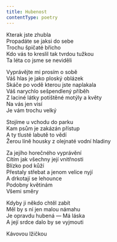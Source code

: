 ```yaml
---
title: Hubenost
contentType: poetry
---
```


<section>

Kterak jste zhubla  
Propadáte se jaksi do sebe  
Trochu špičaté břicho  
Kdo vás to kreslil tak tvrdou tužkou  
Ta léta co jsme se neviděli

Vyprávějte mi prosím o sobě  
Váš hlas je jako ploský oblázek  
Skáče po vodě kterou jste naplakala  
Váš narychlo sešpendlený příběh  
Z laciné látky potištěné motýly a květy  
Na vás jen visí  
Je vám trochu velký

Stojíme u vchodu do parku  
Kam psům je zakázán přístup  
A ty tlusté labutě to vědí  
Žerou líně housky z olejnaté vodní hladiny

Za jejího horečného vyprávění  
Cítím jak všechny její vnitřnosti  
Blízko pod kůží  
Přestaly střebat a jenom velice nyjí  
A drkotají se lehounce  
Podobny květinám  
Všemi směry

Kdyby ji někdo chtěl zabít  
Měl by s ní jen malou námahu  
Je opravdu hubená — Má láska  
A její srdce dalo by se vyjmouti

Kávovou lžičkou

</section>
